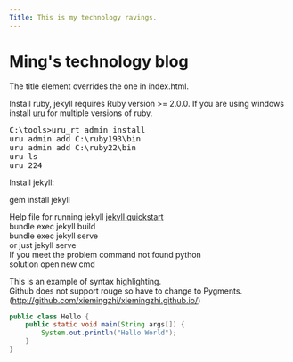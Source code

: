 ```yaml
---
Title: This is my technology ravings.
---
```


# Ming's technology blog

The title element overrides the one in index.html.<br>

Install ruby, jekyll requires Ruby version >= 2.0.0. If you are using windows install [uru](https://bitbucket.org/jonforums/uru/wiki/Downloads) for multiple versions of ruby.

<pre>
C:\tools>uru_rt admin install
uru admin add C:\ruby193\bin
uru admin add C:\ruby22\bin
uru ls
uru 224
</pre>

Install jekyll:

gem install jekyll

Help file for running jekyll [jekyll quickstart](http://jekyllrb.com/docs/quickstart/)<br>
bundle exec jekyll build<br>
bundle exec jekyll serve<br>
or just jekyll serve<br>
If you meet the problem command not found python<br>
solution open new cmd<br>

This is an example of syntax highlighting.<br>
Github does not support rouge so have to change to Pygments.(http://github.com/xiemingzhi/xiemingzhi.github.io/)<br>

```java
public class Hello {
	public static void main(String args[]) {
		System.out.println("Hello World");
	}
}
```

